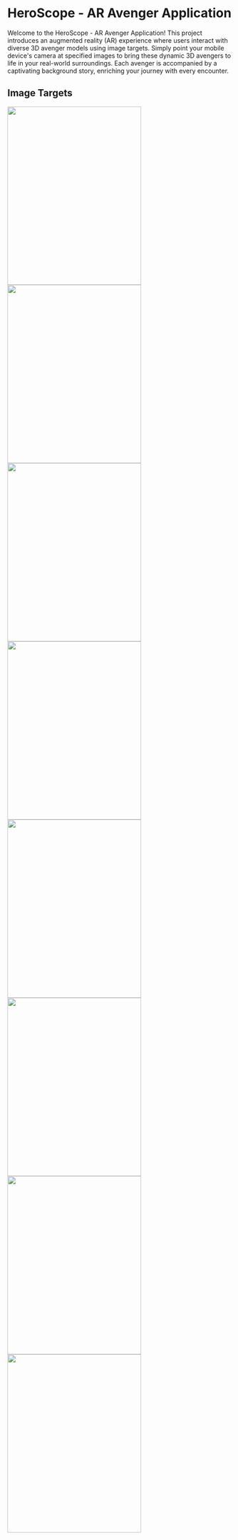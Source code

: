 # HeroScope - AR Avenger Application

Welcome to the HeroScope - AR Avenger Application! 
This project introduces an augmented reality (AR) experience where users interact with diverse 3D avenger models using image targets. 
Simply point your mobile device's camera at specified images to bring these dynamic 3D avengers to life in your real-world surroundings. 
Each avenger is accompanied by a captivating background story, enriching your journey with every encounter.

## Image Targets
<img src="https://github.com/zhafirahkamila/animalARUnity/assets/115094389/32e1b006-31b9-45e4-83af-883059dfb4d7" width="300" height="400" /> 
<img src="https://github.com/zhafirahkamila/animalARUnity/assets/115094389/18fc141f-c25c-423c-9265-6074ab85f6dc" width="300" height="400" /> 
<img src="https://github.com/zhafirahkamila/animalARUnity/assets/115094389/73145eb6-1eda-4da5-9527-1bcbd77e5470" width="300" height="400" /> 
<img src="https://github.com/zhafirahkamila/animalARUnity/assets/115094389/5422d5e5-a82b-4bad-8b3e-a84b74c37f12" width="300" height="400" />
<img src="https://github.com/zhafirahkamila/animalARUnity/assets/115094389/34aa7219-9700-4a8c-b4da-2bfad22133c4" width="300" height="400" /> 
<img src="https://github.com/zhafirahkamila/animalARUnity/assets/115094389/2624e99b-df64-42ae-ab64-59f60eb66524" width="300" height="400" /> 
<img src="https://github.com/zhafirahkamila/animalARUnity/assets/115094389/c422bd5f-abc5-411c-83c2-9f303872e830" width="300" height="400" /> 
<img src="https://github.com/zhafirahkamila/animalARUnity/assets/115094389/3b4bf34a-148c-429e-a383-d9f881782d15" width="300" height="400" />

